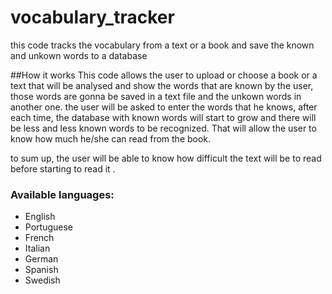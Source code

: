 # vocabulary_tracker
this code tracks the vocabulary from a text or a book and save the known and unkown words to a database

##How it works
This code allows the user to upload or choose a book or a text that will be analysed and show the words that are known by the user, those words are gonna be saved in a text file and the unkown words in another one.
the user will be asked to enter the words that he knows, after each time, the database with known words will start to grow and there will be less and less known words to be recognized.
That will allow the user to know how much he/she can read from the book.

to sum up, the user will be able to know how difficult the text will be to read before starting to read it .

### Available languages:

* English
* Portuguese
* French
* Italian 
* German 
* Spanish 
* Swedish 

